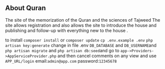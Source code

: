 ##  About Quran 

The site of the memorization of the Quran and the sciences of Tajweed
The site allows registration and also allows the site to introduce the house and publishing and follow-up with everything new to the house .

to install
`composer install` or `composer update`
`cp .env.example .env`
`php artisan key:generate`
change in file .env `DB_DATABASE` and `DB_USERNAME`and `php artisan migrate` and 
`php artisan db:seed`and go to `app->Providers->AppServiceProvider.php` and then cancel comments on any view and use `APP_URL/login` email:`admin@app.com` password:`12345678`

